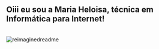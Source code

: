 ## Oiii eu sou a Maria Heloisa, técnica em Informática para Internet!



<div style="display: inline_block" display="flex" justify-content="center" align-itens="center"><br>
 



<img src="https://myreadme.vercel.app/api/embed/heloisadz?panels=userstatistics,toprepositories,toplanguages,commitgraph" alt="reimaginedreadme" />
